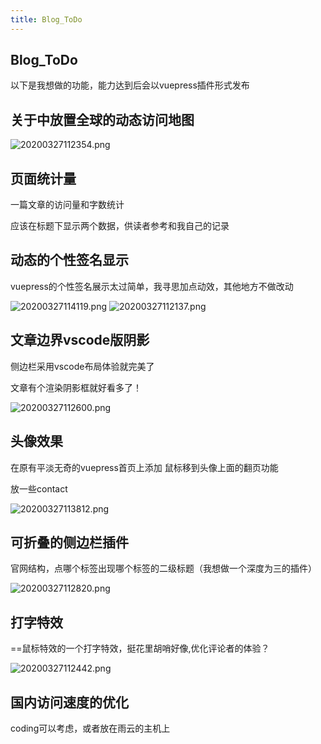 ```yaml
---
title: Blog_ToDo
---
```


## Blog_ToDo

以下是我想做的功能，能力达到后会以vuepress插件形式发布


## 关于中放置全球的动态访问地图

![20200327112354.png](https://raw.githubusercontent.com/fengwei2002/Pictures_02/master/img/20200327112354.png)

## 页面统计量

一篇文章的访问量和字数统计

应该在标题下显示两个数据，供读者参考和我自己的记录

## 动态的个性签名显示

vuepress的个性签名展示太过简单，我寻思加点动效，其他地方不做改动

![20200327114119.png](https://raw.githubusercontent.com/fengwei2002/Pictures_02/master/img/20200327114119.png)
![20200327112137.png](https://raw.githubusercontent.com/fengwei2002/Pictures_02/master/img/20200327112137.png)


## 文章边界vscode版阴影

侧边栏采用vscode布局体验就完美了

文章有个渲染阴影框就好看多了！

![20200327112600.png](https://raw.githubusercontent.com/fengwei2002/Pictures_02/master/img/20200327112600.png)



## 头像效果

在原有平淡无奇的vuepress首页上添加 鼠标移到头像上面的翻页功能

放一些contact

![20200327113812.png](https://raw.githubusercontent.com/fengwei2002/Pictures_02/master/img/20200327113812.png)



## 可折叠的侧边栏插件

官网结构，点哪个标签出现哪个标签的二级标题（我想做一个深度为三的插件）

![20200327112820.png](https://raw.githubusercontent.com/fengwei2002/Pictures_02/master/img/20200327112820.png)



## 打字特效

==鼠标特效的一个打字特效，挺花里胡哨好像,优化评论者的体验？

![20200327112442.png](https://raw.githubusercontent.com/fengwei2002/Pictures_02/master/img/20200327112442.png)

## 国内访问速度的优化

coding可以考虑，或者放在雨云的主机上
